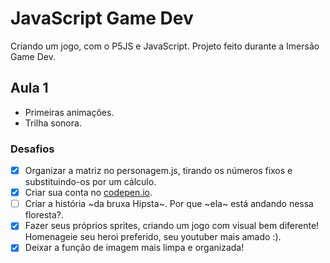 # JavaScript Game Dev
Criando um jogo, com o P5JS e JavaScript.
Projeto feito durante a Imersão Game Dev.

## Aula 1
* Primeiras animações.
* Trilha sonora.

### Desafios
- [X] Organizar a matriz no personagem.js, tirando os números fixos e substituindo-os por um cálculo.
- [X] Criar sua conta no [codepen.io](https://codepen.io/).
- [ ] Criar a história ~da bruxa Hipsta~. Por que ~ela~ está andando nessa floresta?.
- [X] Fazer seus próprios sprites, criando um jogo com visual bem diferente! Homenageie seu heroi preferido, seu youtuber mais amado :).
- [X] Deixar a função de imagem mais limpa e organizada!
